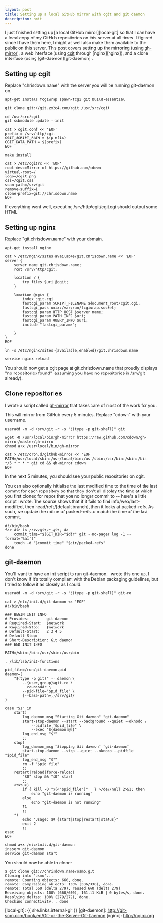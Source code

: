 ```yaml
---
layout: post
title: Setting up a local GitHub mirror with cgit and git daemon
description: omit
---
```


I just finished setting up [a local GitHub mirror][local-git] so that I can
have a local copy of my GitHub repositories on this server at all times. I
figured since I have them here, I might as well also make them available to the
public on this server. This post covers setting up the mirroring (using
[gh-mirror][gh-mirror]), a web interface (using [cgit][cgit] through
[nginx][nginx]), and a clone interface (using [git-daemon][git-daemon]).

## Setting up cgit

Replace "chrisdown.name" with the server you will be running git-daemon on.

    apt-get install fcgiwrap spawn-fcgi git build-essential

    git clone git://git.zx2c4.com/cgit /usr/src/cgit

    cd /usr/src/cgit
    git submodule update --init

    cat > cgit.conf << 'EOF'
    prefix = /srv/http/cgit
    CGIT_SCRIPT_PATH = $(prefix)
    CGIT_DATA_PATH = $(prefix)
    EOF

    make install

    cat > /etc/cgitrc << 'EOF'
    root-desc=Mirror of https://github.com/cdown
    virtual-root=/
    logo=/cgit.png
    css=/cgit.css
    scan-path=/srv/git
    remove-suffix=1
    clone-prefix=git://chrisdown.name
    EOF

If everything went well, executing /srv/http/cgit/cgit.cgi should output some
HTML.

## Setting up nginx

Replace "git.chrisdown.name" with your domain.

    apt-get install nginx

    cat > /etc/nginx/sites-available/git.chrisdown.name << 'EOF'
    server {
        server_name git.chrisdown.name;
        root /srv/http/cgit;

        location / {
            try_files $uri @cgit;
        }

        location @cgit {
            index cgit.cgi;
            fastcgi_param SCRIPT_FILENAME $document_root/cgit.cgi;
            fastcgi_pass unix:/var/run/fcgiwrap.socket;
            fastcgi_param HTTP_HOST $server_name;
            fastcgi_param PATH_INFO $uri;
            fastcgi_param QUERY_INFO $uri;
            include "fastcgi_params";

        }
    }
    EOF

    ln -s /etc/nginx/sites-{available,enabled}/git.chrisdown.name

    service nginx reload

You should now get a cgit page at git.chrisdown.name that proudly displays "no
repositories found" (assuming you have no repositories in /srv/git already).

## Clone repositories

I wrote a script called [gh-mirror][gh-mirror] that takes care of most of the
work for you.

This will mirror from GitHub every 5 minutes. Replace "cdown" with your
username.

    useradd -m -d /srv/git -r -s "$(type -p git-shell)" git

    wget -O /usr/local/bin/gh-mirror https://raw.github.com/cdown/gh-mirror/master/gh-mirror
    chmod a+x /usr/local/bin/gh-mirror

    cat > /etc/cron.d/github-mirror << 'EOF'
    PATH=/usr/local/sbin:/usr/local/bin:/usr/sbin:/usr/bin:/sbin:/bin
    */5 * * * * git cd && gh-mirror cdown
    EOF

In the next 5 minutes, you should see your public repositories on cgit.

You can also optionally initialise the last modified time to the time of the
last commit for each repository so that they don't all display the time at
which you first cloned for repos that you no longer commit to -- here's a
little script I wrote. The source shows that if it fails to find
info/web/last-modified, then head/refs/\[default branch\], then it looks at
packed-refs. As such, we update the mtime of packed-refs to match the time of
the last commit.

    #!/bin/bash
    for dir in /srv/git/*.git; do
        commit_time="$(GIT_DIR="$dir" git --no-pager log -1 --format='%ai')"
        touch -d "$commit_time" "$dir/packed-refs"
    done

## git-daemon

You'll want to have an init script to run git-daemon. I wrote this one up, I
don't know if it's totally compliant with the Debian packaging guidelines, but
I tried to follow it as closely as I could.

    useradd -m -d /srv/git -r -s "$(type -p git-shell)" git-ro

    cat > /etc/init.d/git-daemon << 'EOF'
    #!/bin/bash

    ### BEGIN INIT INFO
    # Provides:        git-daemon
    # Required-Start:  $network
    # Required-Stop:   $network
    # Default-Start:   2 3 4 5
    # Default-Stop:
    # Short-Description: Git daemon
    ### END INIT INFO

    PATH=/sbin:/bin:/usr/sbin:/usr/bin

    . /lib/lsb/init-functions

    pid_file=/run/git-daemon.pid
    daemon=(
        "$(type -p git)" -- daemon \
            --{user,group}=git-ro \
            --reuseaddr \
            --pid-file="$pid_file" \
            {--base-path=,}/srv/git/
    )

    case "$1" in
        start)
            log_daemon_msg "Starting Git daemon" "git-daemon"
            start-stop-daemon --start --background --quiet --oknodo \
                --pidfile "$pid_file" \
                --exec "${daemon[@]}"
            log_end_msg "$?"
            ;;
        stop)
            log_daemon_msg "Stopping Git daemon" "git-daemon"
            start-stop-daemon --stop --quiet --oknodo --pidfile "$pid_file"
            log_end_msg "$?"
            rm -f "$pid_file"
            ;;
        restart|reload|force-reload)
            "$0" stop && "$0" start
            ;;
        status)
            if { kill -0 "$(<"$pid_file")" ; } >/dev/null 2>&1; then
                echo "git-daemon is running"
            else
                echo "git-daemon is not running"
            fi
            ;;
        *)
            echo "Usage: $0 {start|stop|restart|status}"
            exit 2
            ;;
    esac
    EOF

    chmod a+x /etc/init.d/git-daemon
    insserv git-daemon
    service git-daemon start

You should now be able to clone:

    $ git clone git://chrisdown.name/osmo.git
    Cloning into 'osmo'...
    remote: Counting objects: 660, done.
    remote: Compressing objects: 100% (336/336), done.
    remote: Total 660 (delta 279), reused 660 (delta 279)
    Receiving objects: 100% (660/660), 161.11 KiB | 0 bytes/s, done.
    Resolving deltas: 100% (279/279), done.
    Checking connectivity... done

[gh-mirror]:  https://github.com/cdown/gh-mirror
[cgit]:       http://git.zx2c4.com/cgit/
[local-git]:  {{ site.links.internal-git }}
[git-daemon]: http://git-scm.com/book/en/Git-on-the-Server-Git-Daemon
[nginx]:      http://nginx.org
